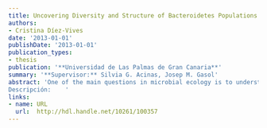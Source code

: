 ```yaml
---
title: Uncovering Diversity and Structure of Bacteroidetes Populations in Marine Environments 
authors:
- Cristina Díez-Vives
date: '2013-01-01'
publishDate: '2013-01-01'
publication_types:
- thesis
publication: '**Universidad de Las Palmas de Gran Canaria**'
summary: '**Supervisor:** Silvia G. Acinas, Josep M. Gasol'
abstract: 'One of the main questions in microbial ecology is to understand what are the processes that structure and govern the species composition of communities. Answering to this question implies the need to detect bacterial species in environmental samples or at least to define ecologically meaningful “units of differentiation”. The dynamics and distribution of different broad taxonomic groups that constitute the bacterioplankton (at the phylum or class level) has been widely studied. The different large groups are known to follow different spatial distributions and seasonal cycles, but important variations also occur at lower levels (i.e. species or ecologically distinct populations). In this thesis we aimed to study some of these aspects for an important group of marine bacteria: the phylum Bacteroidetes. First at all, we evaluated the existing molecular tools in an updated phylogenetical and methodological context. Strengths and weaknesses of different probes used in different techniques were thoroughly studied and discussed, and alternatives were designed for some specific purposes related with the study of this group in marine environmental samples. Standing on these tools, we studied the phylum at different levels of resolution resulting from assorted molecular approaches. We related entire phylum abundances with environmental parameters as they vary spatially and temporally in the oceanic realm. We identified the most abundant phylotypes forming the Bacteroidetes assemblages and their ecological variability. Both the relative abundance and the changes in the phylotypes constituting the community followed clear spatial and seasonal patterns, which were thoroughly described. To increase the resolution of our study, we built extensive clone libraries including the 16S-ITS-23S ribosomal operon. The phylogenetic study of these sequences from different environmental samples showed that closely related phylotypes were organized in monophyletic clades of habitat specific sequences. This confirmed that similar bacteria (in terms of the 16S rRNA) seem to present different physiologies, which would drive their distribution and adaption to specific ecological niches. The study of the distributions of these clades would help to understand the ecology of this group. Finally, we integrated the above information to design several clade-specific qPCR primer sets targeting putative Bacteroidetes ecotypes. These primers were thoroughly tested as the best possible compromise between specificity and performance for the intended purpose, and they were extensively evaluated in silico. An optimization of the qPCR technique workflow and a demonstration of its usefulness was carried out using the NS2b group. These primers offer a toolbox for hierarchical quantitative studies characterizing Bacteroidetes populations in different environments. Such studies should help to explore and corroborate links of certain groups with specific habitats and environmental variables
Descripción: 	'
links:
- name: URL
  url:  http://hdl.handle.net/10261/100357
---
```

